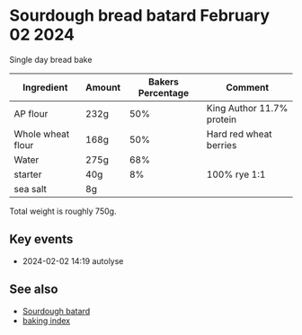 # Sourdough bread batard February 02 2024

Single day bread bake

| Ingredient        | Amount | Bakers Percentage | Comment                   |
| ----------------- | ------ | ----------------- | ------------------------- |
| AP flour          | 232g   | 50%               | King Author 11.7% protein |
| Whole wheat flour | 168g   | 50%               | Hard red wheat berries    |
| Water             | 275g   | 68%               |                           |
| starter           | 40g    | 8%                | 100% rye 1:1              |
| sea salt          | 8g     |                   |                           |

Total weight is roughly 750g.

## Key events

- 2024-02-02 14:19 autolyse

## See also

- [Sourdough batard](../462)
- [baking index](../dex/baking.md)
